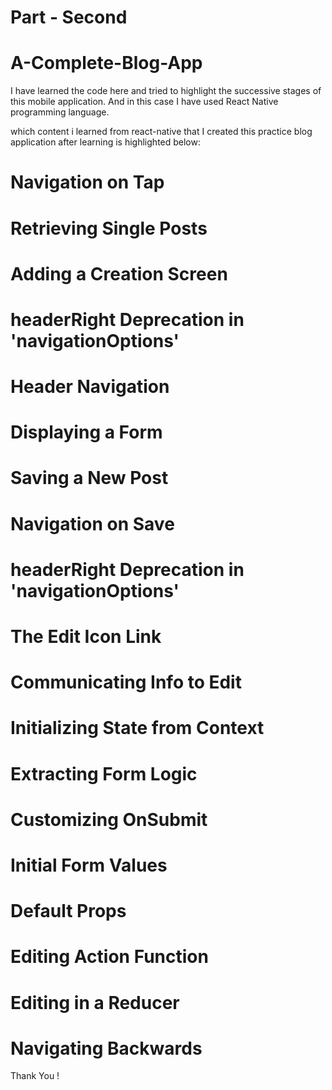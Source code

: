# Part - Second
# A-Complete-Blog-App

I have learned the code here and tried to highlight the successive stages of this mobile application. And in this case I have used React Native programming language.

which content i learned from react-native that I created this practice blog application after learning is highlighted below:
# Navigation on Tap
# Retrieving Single Posts
# Adding a Creation Screen
# headerRight Deprecation in 'navigationOptions'
# Header Navigation
# Displaying a Form
# Saving a New Post
# Navigation on Save
# headerRight Deprecation in 'navigationOptions'
# The Edit Icon Link
# Communicating Info to Edit
# Initializing State from Context
# Extracting Form Logic
# Customizing OnSubmit
# Initial Form Values
# Default Props
# Editing Action Function
# Editing in a Reducer
# Navigating Backwards

Thank You !
